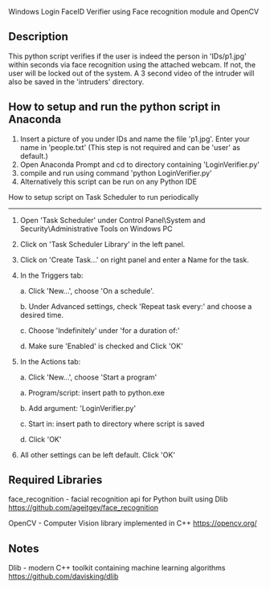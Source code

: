 Windows Login FaceID Verifier using Face recognition module and OpenCV

Description
----
This python script verifies if the user is indeed the person in 'IDs/p1.jpg' within seconds via face recognition using the attached webcam. If not, the user will be locked out of the system. A 3 second video of the intruder will also be saved in the 'intruders' directory.

How to setup and run the python script in Anaconda
----
1. Insert a picture of you under IDs and name the file 'p1.jpg'. Enter your name in 'people.txt' (This step is not required and can be 'user' as default.)
2. Open Anaconda Prompt and cd to directory containing 'LoginVerifier.py'
3. compile and run using command 'python LoginVerifier.py'
4. Alternatively this script can be run on any Python IDE


How to setup script on Task Scheduler to run periodically

----
1. Open 'Task Scheduler' under Control Panel\System and Security\Administrative Tools on Windows PC

2. Click on 'Task Scheduler Library' in the left panel. 

3. Click on 'Create Task...' on right panel and enter a Name for the task. 

4. In the Triggers tab:
	
	a. Click 'New...', choose 'On a schedule'. 
	
	b. Under Advanced settings, check 'Repeat task every:' and choose a desired time.  
	
	c. Choose 'Indefinitely' under 'for a duration of:' 
	
	d. Make sure 'Enabled' is checked and Click 'OK'
	
5. In the Actions tab: 

	a. Click 'New...', choose 'Start a program'
	
	a. Program/script: insert path to python.exe
	
	b. Add argument: 'LoginVerifier.py'
	
	c. Start in: insert path to directory where script is saved
	
	d. Click 'OK'
	
6. All other settings can be left default. Click 'OK'

Required Libraries
----
face_recognition - facial recognition api for Python built using Dlib 
https://github.com/ageitgey/face_recognition

OpenCV - Computer Vision library implemented in C++
https://opencv.org/


Notes
----
Dlib - modern C++ toolkit containing machine learning algorithms 
https://github.com/davisking/dlib